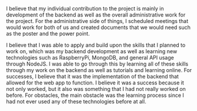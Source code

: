 I believe that my individual contribution to the project is mainly in development of the backend as well as the overall administrative work for the project. For the administrative side of things, I scheduled meetings that would work for both of us and created documents that we would need such as the poster and the power point.    
    
I believe that I was able to apply and build upon the skills that I planned to work on, which was my backend development as well as learning new technologies such as RaspberryPi, MongoDB, and general API usage through NodeJS. I was able to go through this by learning all of these skills through my work on the backend as well as tutorials and learning online. For successes, I believe that it was the implementation of the backend that allowed for the web app to function. I believe it was a success because it not only worked, but it also was something that I had not really worked on before. For obstacles, the main obstacle was the learning process since I had not ever used any of these technologies before at all. 
